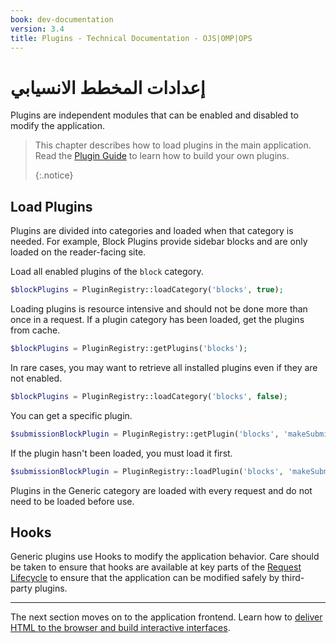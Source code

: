 ```yaml
---
book: dev-documentation
version: 3.4
title: Plugins - Technical Documentation - OJS|OMP|OPS
---
```


# إعدادات المخطط الانسيابي

Plugins are independent modules that can be enabled and disabled to modify the application.

> This chapter describes how to load plugins in the main application. Read the [Plugin Guide](/dev/plugin-guide/en) to learn how to build your own plugins. 
> 
> {:.notice}

## Load Plugins

Plugins are divided into categories and loaded when that category is needed. For example, Block Plugins provide sidebar blocks and are only loaded on the reader-facing site.

Load all enabled plugins of the `block` category.

```php
$blockPlugins = PluginRegistry::loadCategory('blocks', true);
```

Loading plugins is resource intensive and should not be done more than once in a request. If a plugin category has been loaded, get the plugins from cache.

```php
$blockPlugins = PluginRegistry::getPlugins('blocks');
```

In rare cases, you may want to retrieve all installed plugins even if they are not enabled.

```php
$blockPlugins = PluginRegistry::loadCategory('blocks', false);
```

You can get a specific plugin.

```php
$submissionBlockPlugin = PluginRegistry::getPlugin('blocks', 'makeSubmission');
```

If the plugin hasn't been loaded, you must load it first.

```php
$submissionBlockPlugin = PluginRegistry::loadPlugin('blocks', 'makeSubmission');
```

Plugins in the Generic category are loaded with every request and do not need to be loaded before use.

## Hooks

Generic plugins use Hooks to modify the application behavior. Care should be taken to ensure that hooks are available at key parts of the [Request Lifecycle](./architecture-request) to ensure that the application can be modified safely by third-party plugins.

---

The next section moves on to the application frontend. Learn how to [deliver HTML to the browser and build interactive interfaces](./architecture-frontend).